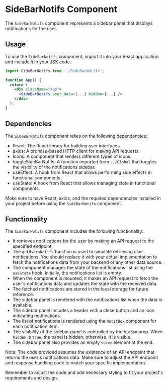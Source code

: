 # SideBarNotifs Component

The `SideBarNotifs` component represents a sidebar panel that displays notifications for the user.

## Usage

To use the `SideBarNotifs` component, import it into your React application and include it in your JSX code.

```jsx
import SideBarNotifs from './SideBarNotifs';

function App() {
  return (
    <div className="App">
      <SideBarNotifs user_data={...} hidden={...} />
    </div>
  );
}
```

## Dependencies

The `SideBarNotifs` component relies on the following dependencies:

- React: The React library for building user interfaces.
- axios: A promise-based HTTP client for making API requests.
- Icons: A component that renders different types of icons.
- toggleSideBarNotifs: A function imported from `../Global` that toggles the visibility of the notifications sidebar.
- useEffect: A hook from React that allows performing side effects in functional components.
- useState: A hook from React that allows managing state in functional components.

Make sure to have React, axios, and the required dependencies installed in your project before using the `SideBarNotifs` component.

## Functionality

The `SideBarNotifs` component includes the following functionality:

- It retrieves notifications for the user by making an API request to the specified endpoint.
- The `getUsersNotifs` function is used to simulate retrieving user notifications. You should replace it with your actual implementation to fetch the notifications data from your backend or any other data source.
- The component manages the state of the notifications list using the `useState` hook. Initially, the notifications list is empty.
- When the component is mounted, it makes an API request to fetch the user's notifications data and updates the state with the received data.
- The fetched notifications are stored in the local storage for future reference.
- The sidebar panel is rendered with the notifications list when the data is available.
- The sidebar panel includes a header with a close button and an icon indicating notifications.
- The list of notifications is rendered using the `NotifBox` component for each notification item.
- The visibility of the sidebar panel is controlled by the `hidden` prop. When `hidden` is `true`, the panel is hidden; otherwise, it is visible.
- The sidebar panel also provides an empty `<div>` element at the end.

Note: The code provided assumes the existence of an API endpoint that returns the user's notifications data. Make sure to adjust the API endpoint and response handling code to match your specific implementation.

Remember to adjust the code and add necessary styling to fit your project's requirements and design.
